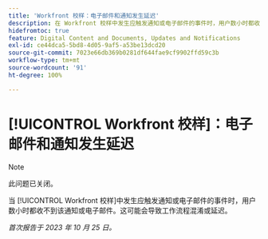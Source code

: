 ```yaml
---
title: 'Workfront 校样：电子邮件和通知发生延迟'
description: 在 Workfront 校样中发生应触发通知或电子邮件的事件时，用户数小时都收不到该通知或电子邮件。这可能会导致工作流程混淆或延迟。
hidefromtoc: true
feature: Digital Content and Documents, Updates and Notifications
exl-id: ce44dca5-5bd8-4d05-9af5-a53be13dcd20
source-git-commit: 7023e66db369b0281df644fae9cf9902ffd59c3b
workflow-type: tm+mt
source-wordcount: '91'
ht-degree: 100%

---
```


# [!UICONTROL Workfront 校样]：电子邮件和通知发生延迟

>[!NOTE]
>
>此问题已关闭。

<!--WF and WFP TOCs-->

当 [!UICONTROL Workfront 校样]中发生应触发通知或电子邮件的事件时，用户数小时都收不到该通知或电子邮件。这可能会导致工作流程混淆或延迟。

_首次报告于 2023 年 10 月 25 日。_
